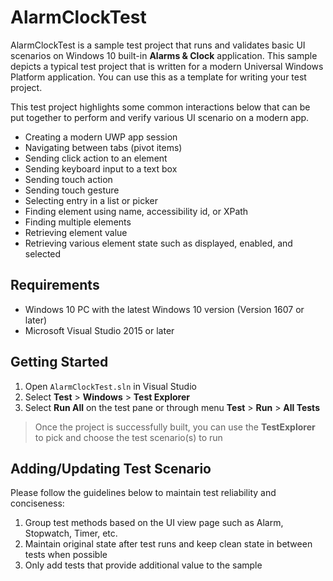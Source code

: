 # AlarmClockTest

AlarmClockTest is a sample test project that runs and validates basic UI scenarios on Windows 10 built-in **Alarms & Clock** application. This sample depicts a typical test project that is written for a modern Universal Windows Platform application. You can use this as a template for writing your test project.

This test project highlights some common interactions below that can be put together to perform and verify various UI scenario on a modern app.
- Creating a modern UWP app session
- Navigating between tabs (pivot items)
- Sending click action to an element
- Sending keyboard input to a text box
- Sending touch action
- Sending touch gesture
- Selecting entry in a list or picker
- Finding element using name, accessibility id, or XPath
- Finding multiple elements
- Retrieving element value
- Retrieving various element state such as displayed, enabled, and selected


## Requirements

- Windows 10 PC with the latest Windows 10 version (Version 1607 or later)
- Microsoft Visual Studio 2015 or later


## Getting Started

1. Open `AlarmClockTest.sln` in Visual Studio
2. Select **Test** > **Windows** > **Test Explorer**
3. Select **Run All** on the test pane or through menu **Test** > **Run** > **All Tests**

> Once the project is successfully built, you can use the **TestExplorer** to pick and choose the test scenario(s) to run


## Adding/Updating Test Scenario

Please follow the guidelines below to maintain test reliability and conciseness:
1. Group test methods based on the UI view page such as Alarm, Stopwatch, Timer, etc.
2. Maintain original state after test runs and keep clean state in between tests when possible
3. Only add tests that provide additional value to the sample
